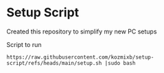 # Setup Script

Created this repository to simplify my new PC setups

Script to run

```shell
https://raw.githubusercontent.com/kozmixb/setup-script/refs/heads/main/setup.sh |sudo bash
```
